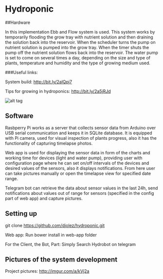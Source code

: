 # Hydroponic

##Hardware

In this implementation Ebb and Flow system is used. This system works by temporarily flooding the grow tray with nutrient solution and then draining the solution back into the reservoir. When the scheduler turns the pump on nutrient solution is pumped into the grow tray. When the timer shuts the pump off the nutrient solution flows back into the reservoir. The water pump is set to come on several times a day, depending on the size and type of plants, temperature and humidity and the type of growing medium used.

###Useful links: 

System build: http://bit.ly/2alQpj7

Tips for growing in hydroponics: http://bit.ly/2a5jRJd

![alt tag](http://gardenious.com/wp-content/uploads/2014/08/how-to-build-an-ebb-and-flow-hydroponic-system.png)

## Software

Rasbperry Pi works as a server that collects sensor data from Arduino over USB serial communication and keeps it in SQLite database. It is equipped with Pi camera, used for visual inspection of plants progress, also it has the functionality of capturing timelapse photos.

Web app is used for displaying the sensor data in form of the charts and working time for devices (light and water pump), providing user with configuration page where he can set on/off intervals of the devices and desired values of the sensors, also it displays notifications. From here user can take pictures manually or open the timelapse view for specified date range.

Telegram bot can retrieve the data about sensor values in the last 24h, send notifications about values out of range for sensors (specified in the config part of web app) and capture pictures.

## Setting up

git clone https://github.com/djolez/hydroponic.git

Web app: Run bower install in web-app folder

For the Client, the Bot, Part: Simply Search Hydrobot on telegram


## Pictures of the system development

Project pictures: http://imgur.com/a/kVj2a
